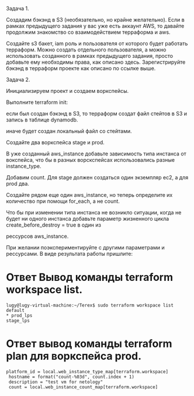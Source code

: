 Задача 1. 

Создадим бэкэнд в S3 (необязательно, но крайне желательно).
Если в рамках предыдущего задания у вас уже есть аккаунт AWS, то давайте продолжим знакомство со взаимодействием терраформа и aws.

Создайте s3 бакет, iam роль и пользователя от которого будет работать терраформ. Можно создать отдельного пользователя, а можно использовать созданного в рамках предыдущего задания, просто добавьте ему необходимы права, как описано здесь.
Зарегистрируйте бэкэнд в терраформ проекте как описано по ссылке выше.

Задача 2.

Инициализируем проект и создаем воркспейсы.

Выполните terraform init:

если был создан бэкэнд в S3, то терраформ создат файл стейтов в S3 и запись в таблице dynamodb.

иначе будет создан локальный файл со стейтами.

Создайте два воркспейса stage и prod.

В уже созданный aws_instance добавьте зависимость типа инстанса от вокспейса, что бы в разных ворскспейсах использовались разные instance_type.

Добавим count. Для stage должен создаться один экземпляр ec2, а для prod два.

Создайте рядом еще один aws_instance, но теперь определите их количество при помощи for_each, а не count.

Что бы при изменении типа инстанса не возникло ситуации, когда не будет ни одного инстанса добавьте параметр жизненного цикла create_before_destroy = true в один из 

рессурсов aws_instance.

При желании поэкспериментируйте с другими параметрами и рессурсами.
В виде результата работы пришлите:

# Ответ Вывод команды terraform workspace list.
```bush
lugy@lugy-virtual-machine:~/Terex$ sudo terraform workspace list
default
* prod_lps
stage_lps
```

# Ответ вывод команды terraform plan для воркспейса prod.
```bush
platform_id = local.web_instance_type_map[terraform.workspace]
 hostname = format("count-%03d", count.index + 1)
 description = "test vm for netology"
 count = local.web_instance_count_map[terraform.workspace]
```



